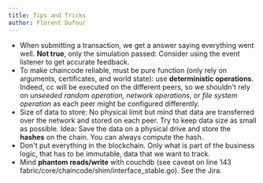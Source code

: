 ```yaml
---
title: Tips and Tricks
author: Florent Dufour
---
```


- When submitting a transaction, we get a answer saying everything went well. **Not true**, only the simulation passed: Consider using the event listener to get accurate feedback.
- To make chaincode reliable, must be pure function (only rely on arguments, certificates, and world state): use **deterministic operations**. Indeed, cc will be executed on the different peers, so we shouldn't rely on *unseeded random operation,* *network operations,* or *file system operation* as each peer might be configured differently.
- Size of data to store: No physical limit but mind that data are transferred over the network and stored on each peer. Try to keep data size as small as possible. Idea: Save the data on a physical drive and store the **hashes** on the chain. You can always compute the hash.
- Don't put everything in the blockchain. Only what is part of the business logic, that has to be immutable, data that we want to track.
- Mind **phantom reads/write** with couchdb (see caveat on line 143 fabric/core/chaincode/shim/interface_stable.go). See the Jira.

